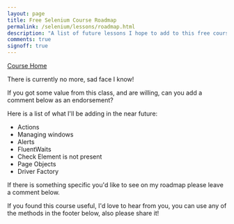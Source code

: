 ```yaml
---
layout: page
title: Free Selenium Course Roadmap
permalink: /selenium/lessons/roadmap.html
description: "A list of future lessons I hope to add to this free course on Selenium WebDriver"
comments: true
signoff: true
---
```

[Course Home](../course)

There is currently no more, sad face I know!

If you got some value from this class, and are willing, can you add a comment below as an endorsement?

Here is a list of what I'll be adding in the near future:

* Actions
* Managing windows
* Alerts
* FluentWaits
* Check Element is not present
* Page Objects
* Driver Factory

If there is something specific you'd like to see on my roadmap please leave a comment below.

If you found this course useful, I'd love to hear from you, you can use any of the methods in the footer below, also please share it!